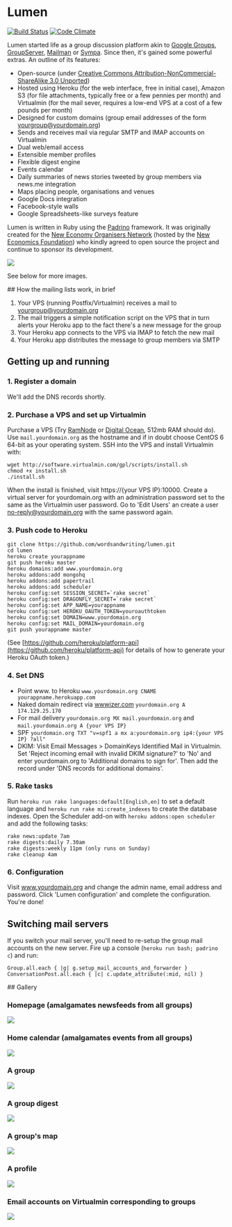 # Lumen

[![Build Status](https://travis-ci.org/wordsandwriting/lumen.png?branch=master)](https://travis-ci.org/wordsandwriting/lumen)
[![Code Climate](https://codeclimate.com/github/wordsandwriting/lumen.png)](https://codeclimate.com/github/wordsandwriting/lumen)

Lumen started life as a group discussion platform akin to [Google Groups](http://groups.google.com), [GroupServer](http://groupserver.org/), 
[Mailman](http://www.list.org/) or [Sympa](http://www.sympa.org/). Since then, it's gained some powerful extras. An outline of its features:

* Open-source (under [Creative Commons Attribution-NonCommercial-ShareAlike 3.0 Unported](http://creativecommons.org/licenses/by-nc-sa/3.0/))
* Hosted using Heroku (for the web interface, free in initial case), Amazon S3 (for file attachments, typically free or a few pennies per month) and Virtualmin (for the mail sever, requires a low-end VPS at a cost of a few pounds per month)
* Designed for custom domains (group email addresses of the form yourgroup@yourdomain.org)
* Sends and receives mail via regular SMTP and IMAP accounts on Virtualmin
* Dual web/email access
* Extensible member profiles
* Flexible digest engine
* Events calendar
* Daily summaries of news stories tweeted by group members via news.me integration
* Maps placing people, organisations and venues
* Google Docs integration
* Facebook-style walls
* Google Spreadsheets-like surveys feature

Lumen is written in Ruby using the [Padrino](http://padrinorb.com/) framework. It was originally created for the [New Economy Organisers Network](http://neweconomyorganisersnetwork.org/) (hosted by the [New Economics Foundation](http://neweconomics.org/)) who kindly agreed to open source the project and continue to sponsor its development.

[<img src="http://wordsandwriting.github.io/lumen/images/top.jpg">](http://wordsandwriting.github.io/lumen/images/top.jpg)

See below for more images.

## How the mailing lists work, in brief

1. Your VPS (running Postfix/Virtualmin) receives a mail to yourgroup@yourdomain.org
2. The mail triggers a simple notification script on the VPS that in turn alerts your Heroku app to the fact there's a new message for the group
3. Your Heroku app connects to the VPS via IMAP to fetch the new mail
4. Your Heroku app distributes the message to group members via SMTP

## Getting up and running

### 1. Register a domain

We'll add the DNS records shortly.

###  2. Purchase a VPS and set up Virtualmin

Purchase a VPS (Try [RamNode](http://www.ramnode.com/) or [Digital Ocean](http://www.digitalocean.com), 512mb RAM should do). Use `mail.yourdomain.org` as the hostname and if in doubt choose CentOS 6 64-bit as your operating system. SSH into the VPS and install Virtualmin with:

```
wget http://software.virtualmin.com/gpl/scripts/install.sh
chmod +x install.sh
./install.sh
```

When the install is finished, visit https://{your VPS IP}:10000. Create a virtual server for yourdomain.org with an administration password set to the same as the Virtualmin user password. Go to 'Edit Users' an create a user no-reply@yourdomain.org with the same password again.

### 3. Push code to Heroku

```
git clone https://github.com/wordsandwriting/lumen.git
cd lumen
heroku create yourappname
git push heroku master
heroku domains:add www.yourdomain.org
heroku addons:add mongohq
heroku addons:add papertrail
heroku addons:add scheduler
heroku config:set SESSION_SECRET=`rake secret`
heroku config:set DRAGONFLY_SECRET=`rake secret`
heroku config:set APP_NAME=yourappname
heroku config:set HEROKU_OAUTH_TOKEN=youroauthtoken
heroku config:set DOMAIN=www.yourdomain.org
heroku config:set MAIL_DOMAIN=yourdomain.org
git push yourappname master
```

(See [https://github.com/heroku/platform-api](https://github.com/heroku/platform-api) for details of how to generate your Heroku OAuth token.)

### 4. Set DNS

* Point www. to Heroku `www.yourdomain.org CNAME yourappname.herokuapp.com`
* Naked domain redirect via [wwwizer.com](http://wwwizer.com) `yourdomain.org A 174.129.25.170` 
* For mail delivery `yourdomain.org MX mail.yourdomain.org` and `mail.yourdomain.org A {your VPS IP}`
* SPF `yourdomain.org TXT "v=spf1 a mx a:yourdomain.org ip4:{your VPS IP} ?all"`
* DKIM: Visit Email Messages > DomainKeys Identified Mail in Virtualmin. Set 'Reject incoming email with invalid DKIM signature?' to 'No' and enter yourdomain.org to 'Additional domains to sign for'. Then add the record under 'DNS records for additional domains'.

### 5. Rake tasks

Run `heroku run rake languages:default[English,en]` to set a default language and `heroku run rake mi:create_indexes` to create the database indexes. Open the Scheduler add-on with `heroku addons:open scheduler` and add the following tasks:
```
rake news:update 7am
rake digests:daily 7.30am
rake digests:weekly 11pm (only runs on Sunday)
rake cleanup 4am
```

### 6. Configuration

Visit www.yourdomain.org and change the admin name, email address and password. Click 'Lumen configuration' and complete the configuration. You're done!

## Switching mail servers

If you switch your mail server, you'll need to re-setup the group mail accounts on the new server. Fire up a console (`heroku run bash; padrino c`) and run:
```
Group.all.each { |g| g.setup_mail_accounts_and_forwarder }
ConversationPost.all.each { |c| c.update_attribute(:mid, nil) }
```

## Gallery

### Homepage (amalgamates newsfeeds from all groups)
[<img src="http://wordsandwriting.github.io/lumen/images/home.jpg">](http://wordsandwriting.github.io/lumen/images/home.jpg)

### Home calendar (amalgamates events from all groups)
[<img src="http://wordsandwriting.github.io/lumen/images/calendar.jpg">](http://wordsandwriting.github.io/lumen/images/calendar.jpg)

### A group
[<img src="http://wordsandwriting.github.io/lumen/images/group.jpg">](http://wordsandwriting.github.io/lumen/images/group.jpg)

### A group digest
[<img src="http://wordsandwriting.github.io/lumen/images/digest.jpg">](http://wordsandwriting.github.io/lumen/images/digest.jpg)

### A group's map
[<img src="http://wordsandwriting.github.io/lumen/images/map.jpg">](http://wordsandwriting.github.io/lumen/images/map.jpg)

### A profile 
[<img src="http://wordsandwriting.github.io/lumen/images/profile.jpg">](http://wordsandwriting.github.io/lumen/images/profile.jpg)

### Email accounts on Virtualmin corresponding to groups 
[<img src="http://wordsandwriting.github.io/lumen/images/virtualmin.jpg">](http://wordsandwriting.github.io/lumen/images/virtualmin.jpg)

